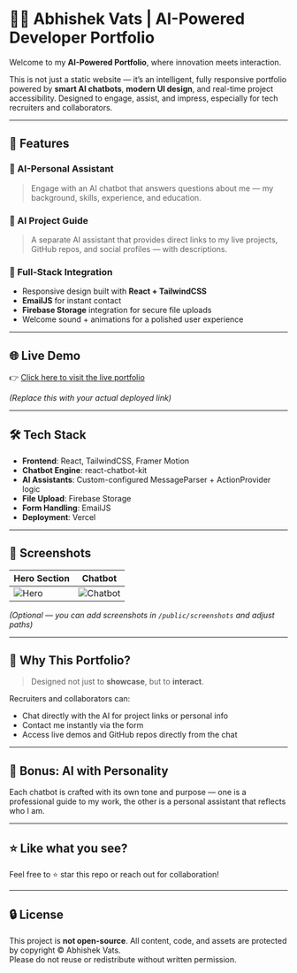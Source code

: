 # 👨‍💻 Abhishek Vats | AI-Powered Developer Portfolio

Welcome to my **AI-Powered Portfolio**, where innovation meets interaction.

This is not just a static website — it’s an intelligent, fully responsive portfolio powered by **smart AI chatbots**, **modern UI design**, and real-time project accessibility. Designed to engage, assist, and impress, especially for tech recruiters and collaborators.

---

## 🚀 Features

### 🤖 AI-Personal Assistant
> Engage with an AI chatbot that answers questions about me — my background, skills, experience, and education.

### 🧠 AI Project Guide
> A separate AI assistant that provides direct links to my live projects, GitHub repos, and social profiles — with descriptions.

### 💼 Full-Stack Integration
- Responsive design built with **React + TailwindCSS**
- **EmailJS** for instant contact
- **Firebase Storage** integration for secure file uploads
- Welcome sound + animations for a polished user experience

---

## 🌐 Live Demo

👉 [Click here to visit the live portfolio](https://your-vercel-url.vercel.app)

*(Replace this with your actual deployed link)*

---

## 🛠️ Tech Stack

- **Frontend**: React, TailwindCSS, Framer Motion
- **Chatbot Engine**: react-chatbot-kit
- **AI Assistants**: Custom-configured MessageParser + ActionProvider logic
- **File Upload**: Firebase Storage
- **Form Handling**: EmailJS
- **Deployment**: Vercel

---

## 📸 Screenshots

| Hero Section | Chatbot |
|--------------|---------|
| ![Hero](./public/screenshots/hero.png) | ![Chatbot](./public/screenshots/chatbot.png) |

*(Optional — you can add screenshots in `/public/screenshots` and adjust paths)*

---


## 📣 Why This Portfolio?

> Designed not just to **showcase**, but to **interact**.

Recruiters and collaborators can:
- Chat directly with the AI for project links or personal info
- Contact me instantly via the form
- Access live demos and GitHub repos directly from the chat

---

## 🧠 Bonus: AI with Personality

Each chatbot is crafted with its own tone and purpose — one is a professional guide to my work, the other is a personal assistant that reflects who I am.

---

## ⭐ Like what you see?

Feel free to ⭐ star this repo or reach out for collaboration!

---

## 🔒 License

This project is **not open-source**. All content, code, and assets are protected by copyright © Abhishek Vats.  
Please do not reuse or redistribute without written permission.

